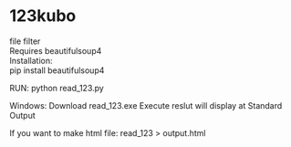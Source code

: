 # 123kubo
file filter<br>
Requires beautifulsoup4<br>
Installation:<br>
pip install beautifulsoup4<br>

RUN:
python read_123.py

Windows:
Download read_123.exe
Execute reslut will display at Standard Output

If you want to make html file:
read_123 > output.html
